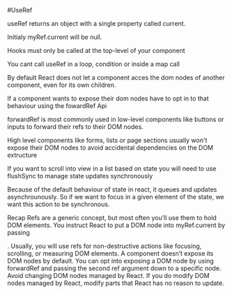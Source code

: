#UseRef

useRef returns an object with a single property called current.

Initialy myRef.current will be null.

Hooks must only be called at the top-level of your component

You cant call useRef in a loop, condition or inside a map call

By default React does not let a component acces the dom nodes of another component, even for its own children.

If a component wants to expose their dom nodes have to opt in to that behaviour using the fowardRef Api

forwardRef is most commonly used in low-level components like buttons or inputs to forward their refs to their DOM nodes.

High level components like forms, lists or page sections usually won't expose their DOM nodes to avoid accidental dependencies on the DOM extructure

If you want to scroll into view in a list based
on state you will need to use flushSync to manage
state updates synchronously

Because of the default behaviour of state in react, it queues and updates asynchrounously. So if we want to focus in a given
element of the state, we want this action to be synchronous.

Recap
Refs are a generic concept, but most often you’ll use them to hold DOM elements.
You instruct React to put a DOM node into myRef.current by passing <div ref={myRef}>.
Usually, you will use refs for non-destructive actions like focusing, scrolling, or measuring DOM elements.
A component doesn’t expose its DOM nodes by default. You can opt into exposing a DOM node by using forwardRef and passing the second ref argument down to a specific node.
Avoid changing DOM nodes managed by React.
If you do modify DOM nodes managed by React, modify parts that React has no reason to update.
